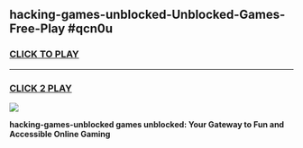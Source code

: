 
## hacking-games-unblocked-Unblocked-Games-Free-Play #qcn0u
<h3>
<a href="https://us.freeplayer.one?title=hacking-games-unblocked&ref=9M">CLICK TO PLAY</a></h3>
<hr>

<h3>
<a href="https://us.freeplayer.one?title=hacking-games-unblocked&ref=9M">CLICK 2 PLAY</a>
  
</h3>

<a href="https://us.freeplayer.one?title=hacking-games-unblocked&ref=9M"><img src="https://clearcache.store/games.png"></a>


**hacking-games-unblocked games unblocked: Your Gateway to Fun and Accessible Online Gaming**
